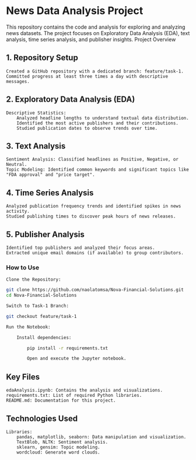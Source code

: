 # News Data Analysis Project

This repository contains the code and analysis for exploring and analyzing news datasets. The project focuses on Exploratory Data Analysis (EDA), text analysis, time series analysis, and publisher insights.
Project Overview

## 1. Repository Setup

    Created a GitHub repository with a dedicated branch: feature/task-1.
    Committed progress at least three times a day with descriptive messages.

## 2. Exploratory Data Analysis (EDA)

    Descriptive Statistics:
        Analyzed headline lengths to understand textual data distribution.
        Identified the most active publishers and their contributions.
        Studied publication dates to observe trends over time.

## 3. Text Analysis

    Sentiment Analysis: Classified headlines as Positive, Negative, or Neutral.
    Topic Modeling: Identified common keywords and significant topics like "FDA approval" and "price target".

## 4. Time Series Analysis

    Analyzed publication frequency trends and identified spikes in news activity.
    Studied publishing times to discover peak hours of news releases.

## 5. Publisher Analysis

    Identified top publishers and analyzed their focus areas.
    Extracted unique email domains (if available) to group contributors.

### How to Use

    Clone the Repository:

```bash
git clone https://github.com/naolatomsa/Nova-Financial-Solutions.git
cd Nova-Financial-Solutions

Switch to Task-1 Branch:

git checkout feature/task-1

Run the Notebook:

    Install dependencies:

        pip install -r requirements.txt

        Open and execute the Jupyter notebook.
  ```

## Key Files

    edaAnalysis.ipynb: Contains the analysis and visualizations.
    requirements.txt: List of required Python libraries.
    README.md: Documentation for this project.

## Technologies Used

    Libraries:
        pandas, matplotlib, seaborn: Data manipulation and visualization.
        TextBlob, NLTK: Sentiment analysis.
        sklearn, gensim: Topic modeling.
        wordcloud: Generate word clouds.